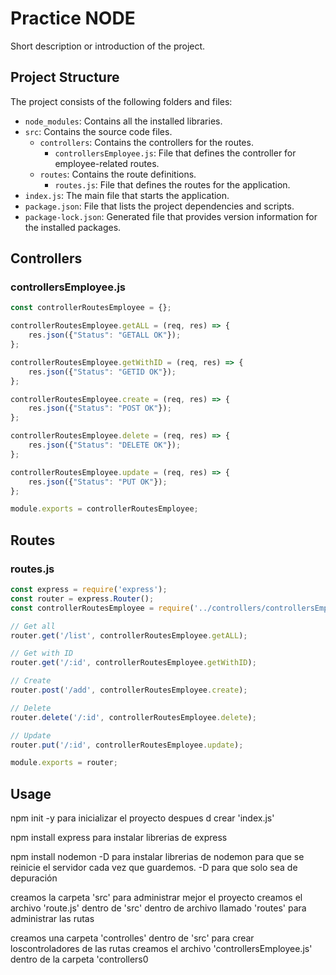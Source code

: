 # Practice NODE

Short description or introduction of the project.

## Project Structure

The project consists of the following folders and files:

- `node_modules`: Contains all the installed libraries.
- `src`: Contains the source code files.
  - `controllers`: Contains the controllers for the routes.
    - `controllersEmployee.js`: File that defines the controller for employee-related routes.
  - `routes`: Contains the route definitions.
    - `routes.js`: File that defines the routes for the application.
- `index.js`: The main file that starts the application.
- `package.json`: File that lists the project dependencies and scripts.
- `package-lock.json`: Generated file that provides version information for the installed packages.

## Controllers

### controllersEmployee.js

```javascript
const controllerRoutesEmployee = {};

controllerRoutesEmployee.getALL = (req, res) => {
    res.json({"Status": "GETALL OK"});
};

controllerRoutesEmployee.getWithID = (req, res) => {
    res.json({"Status": "GETID OK"});
};

controllerRoutesEmployee.create = (req, res) => {
    res.json({"Status": "POST OK"});
};

controllerRoutesEmployee.delete = (req, res) => {
    res.json({"Status": "DELETE OK"});
};

controllerRoutesEmployee.update = (req, res) => {
    res.json({"Status": "PUT OK"});
};

module.exports = controllerRoutesEmployee;
```

## Routes

### routes.js

```javascript
const express = require('express');
const router = express.Router();
const controllerRoutesEmployee = require('../controllers/controllersEmployee');

// Get all
router.get('/list', controllerRoutesEmployee.getALL);

// Get with ID
router.get('/:id', controllerRoutesEmployee.getWithID);

// Create
router.post('/add', controllerRoutesEmployee.create);

// Delete
router.delete('/:id', controllerRoutesEmployee.delete);

// Update
router.put('/:id', controllerRoutesEmployee.update);

module.exports = router;
```

## Usage
npm init -y                 para inicializar el proyecto despues d crear 'index.js'

npm install express         para instalar librerias de express

npm install nodemon -D      para instalar librerias de nodemon para que se reinicie el servidor cada vez que guardemos. -D para que solo sea de depuración

creamos la carpeta 'src' para administrar mejor el proyecto
creamos el archivo 'route.js' dentro de 'src' dentro de archivo llamado 'routes' para administrar las rutas

creamos una carpeta 'controlles' dentro de 'src' para crear loscontroladores de las rutas
creamos el archivo 'controllersEmployee.js' dentro de la carpeta 'controllers0



